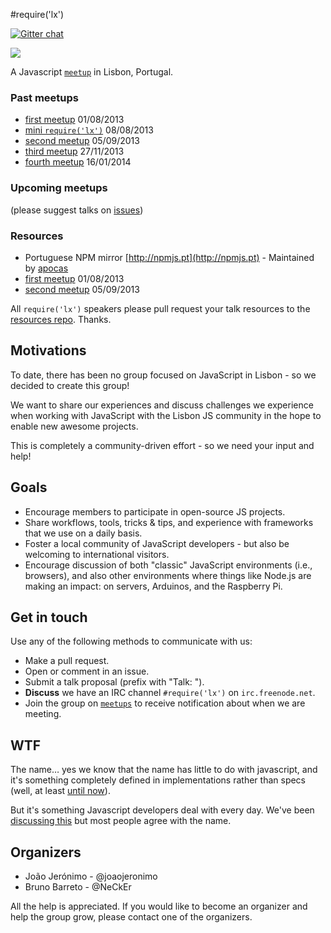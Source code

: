 #require('lx')

[![Gitter chat](https://badges.gitter.im/require-lx/group.png)](https://gitter.im/require-lx/group)

![](https://i.cloudup.com/t3SIoZKMd6-3000x3000.png)

A Javascript [`meetup`](http://www.meetup.com/require-lx/) in Lisbon, Portugal.

### Past meetups
* [first meetup](http://www.meetup.com/require-lx/events/129985122/) 01/08/2013
* [mini `require('lx')`](http://www.meetup.com/php-lx/events/123331262/) 08/08/2013
* [second meetup](http://www.meetup.com/require-lx/events/132698882/) 05/09/2013
* [third meetup](http://www.meetup.com/require-lx/events/152610542/) 27/11/2013
* [fourth meetup](http://www.meetup.com/require-lx/events/160302572/) 16/01/2014

### Upcoming meetups

(please suggest talks on [issues](https://github.com/require-lx/group/issues?labels=talk&page=1&state=open))

### Resources
* Portuguese NPM mirror [http://npmjs.pt](http://npmjs.pt) - Maintained by [apocas](https://github.com/apocas)
* [first meetup](https://github.com/require-lx/resources/tree/master/meetup%20%231) 01/08/2013
* [second meetup](https://github.com/require-lx/resources/tree/master/meetup%20%232) 05/09/2013

All `require('lx')` speakers please pull request your talk resources to the [resources repo](https://github.com/require-lx/resources). Thanks.

## Motivations

To date, there has been no group focused on JavaScript in Lisbon - so we decided to create this group!  

We want to share our experiences and discuss challenges we experience when working with JavaScript with the Lisbon JS community in the hope to enable new awesome projects. 

This is completely a community-driven effort - so we need your input and help!  

## Goals 
* Encourage members to participate in open-source JS projects.
* Share workflows, tools, tricks & tips, and experience with frameworks that we use on a daily basis. 
* Foster a local community of JavaScript developers - but also be welcoming to international visitors.  
* Encourage discussion of both "classic" JavaScript environments (i.e., browsers), and also other environments where things like Node.js are making an impact: on servers, Arduinos, and the Raspberry Pi. 

## Get in touch
Use any of the following methods to communicate with us: 

* Make a pull request.
* Open or comment in an issue.
* Submit a talk proposal (prefix with "Talk: ").
* **Discuss** we have an IRC channel `#require('lx')` on `irc.freenode.net`.
* Join the group on [`meetups`](http://www.meetup.com/require-lx/) to receive notification about when we are meeting.


## WTF

The name… yes we know that the name has little to do with javascript, and it's something completely defined in
implementations rather than specs (well, at least [until now](http://wiki.ecmascript.org/doku.php?id=harmony:modules)).

But it's something Javascript developers deal with every day.
We've been [discussing this](https://github.com/JavascriptLisboa/group/issues/1) but most people agree with the name.


## Organizers

 * João Jerónimo  - @joaojeronimo
 * Bruno Barreto  - @NeCkEr

All the help is appreciated. If you would like to become an organizer and help the group grow,
please contact one of the organizers.
